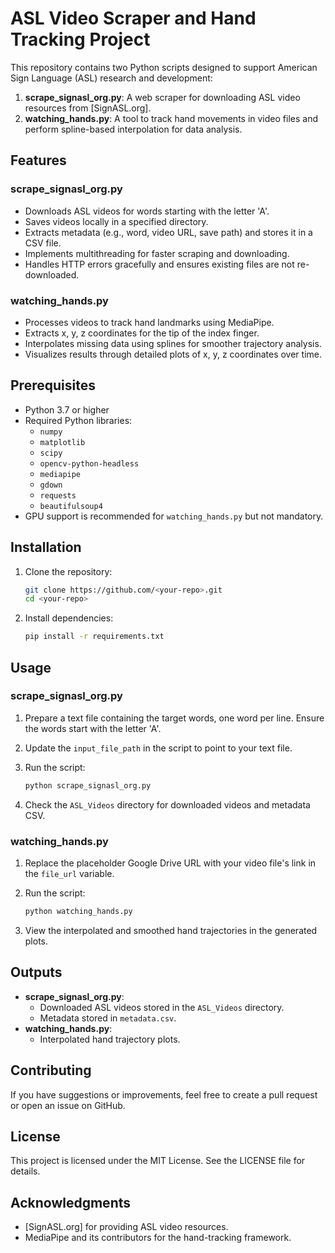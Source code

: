 # ASL Video Scraper and Hand Tracking Project

This repository contains two Python scripts designed to support American Sign Language (ASL) research and development:

1. **scrape_signasl_org.py**: A web scraper for downloading ASL video resources from [SignASL.org].
2. **watching_hands.py**: A tool to track hand movements in video files and perform spline-based interpolation for data analysis.

## Features

### scrape_signasl_org.py
- Downloads ASL videos for words starting with the letter 'A'.
- Saves videos locally in a specified directory.
- Extracts metadata (e.g., word, video URL, save path) and stores it in a CSV file.
- Implements multithreading for faster scraping and downloading.
- Handles HTTP errors gracefully and ensures existing files are not re-downloaded.

### watching_hands.py
- Processes videos to track hand landmarks using MediaPipe.
- Extracts x, y, z coordinates for the tip of the index finger.
- Interpolates missing data using splines for smoother trajectory analysis.
- Visualizes results through detailed plots of x, y, z coordinates over time.

## Prerequisites

- Python 3.7 or higher
- Required Python libraries:
  - `numpy`
  - `matplotlib`
  - `scipy`
  - `opencv-python-headless`
  - `mediapipe`
  - `gdown`
  - `requests`
  - `beautifulsoup4`
- GPU support is recommended for `watching_hands.py` but not mandatory.

## Installation

1. Clone the repository:
   ```bash
   git clone https://github.com/<your-repo>.git
   cd <your-repo>
   ```

2. Install dependencies:
   ```bash
   pip install -r requirements.txt
   ```

## Usage

### scrape_signasl_org.py

1. Prepare a text file containing the target words, one word per line. Ensure the words start with the letter 'A'.

2. Update the `input_file_path` in the script to point to your text file.

3. Run the script:
   ```bash
   python scrape_signasl_org.py
   ```

4. Check the `ASL_Videos` directory for downloaded videos and metadata CSV.

### watching_hands.py

1. Replace the placeholder Google Drive URL with your video file's link in the `file_url` variable.

2. Run the script:
   ```bash
   python watching_hands.py
   ```

3. View the interpolated and smoothed hand trajectories in the generated plots.

## Outputs

- **scrape_signasl_org.py**:
  - Downloaded ASL videos stored in the `ASL_Videos` directory.
  - Metadata stored in `metadata.csv`.
- **watching_hands.py**:
  - Interpolated hand trajectory plots.

## Contributing

If you have suggestions or improvements, feel free to create a pull request or open an issue on GitHub.

## License

This project is licensed under the MIT License. See the LICENSE file for details.

## Acknowledgments

- [SignASL.org] for providing ASL video resources.
- MediaPipe and its contributors for the hand-tracking framework.


